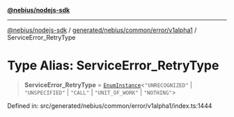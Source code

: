 [**@nebius/nodejs-sdk**](../../../../../../README.md)

---

[@nebius/nodejs-sdk](../../../../../../README.md) / [generated/nebius/common/error/v1alpha1](../README.md) / ServiceError_RetryType

# Type Alias: ServiceError_RetryType

> **ServiceError_RetryType** = [`EnumInstance`](../../../../../../runtime/protos/enum/type-aliases/EnumInstance.md)\<`"UNRECOGNIZED"` \| `"UNSPECIFIED"` \| `"CALL"` \| `"UNIT_OF_WORK"` \| `"NOTHING"`\>

Defined in: src/generated/nebius/common/error/v1alpha1/index.ts:1444

